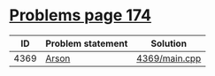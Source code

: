 # [Problems page 174](https://www.e-olymp.com/en/problems?page=174)


| ID   | Problem statement                                 | Solution                       |
|------|---------------------------------------------------|--------------------------------|
| 4369 | [Arson](https://www.e-olymp.com/en/problems/4369) | [4369/main.cpp](4369/main.cpp) |

